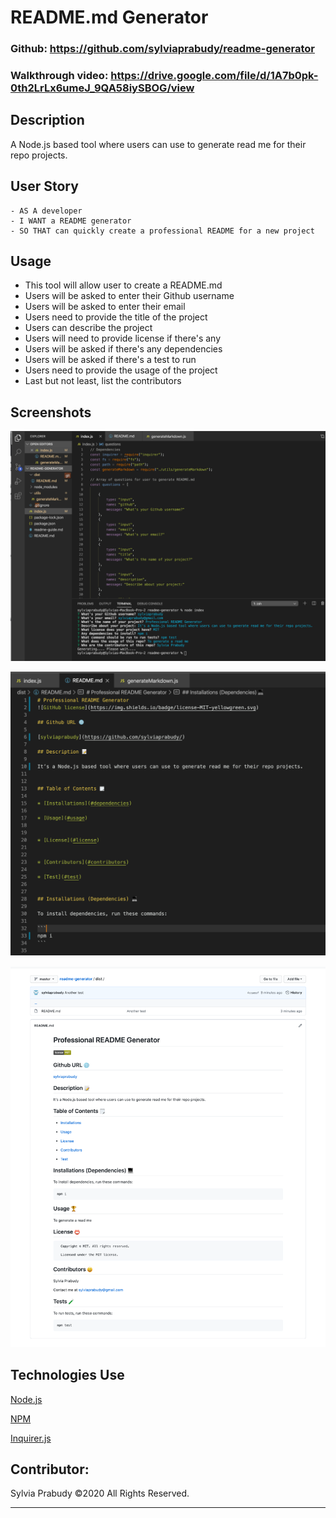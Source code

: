 # README.md Generator

### Github: https://github.com/sylviaprabudy/readme-generator

### Walkthrough video: https://drive.google.com/file/d/1A7b0pk-0th2LrLx6umeJ_9QA58iySBOG/view

## Description
A Node.js based tool where users can use to generate read me for their repo projects.

## User Story
```
- AS A developer
- I WANT a README generator
- SO THAT can quickly create a professional README for a new project
```


## Usage
- This tool will allow user to create a README.md
- Users will be asked to enter their Github username
- Users will be asked to enter their email
- Users need to provide the title of the project
- Users can describe the project
- Users will need to provide license if there's any
- Users will be asked if there's any dependencies
- Users will be asked if there's a test to run
- Users need to provide the usage of the project
- Last but not least, list the contributors


## Screenshots
![](assets/img/terminal-vscode.png)

![](assets/img/readme-vscode.png)

![](assets/img/ready-readme.png)

## Technologies Use
<p><a href="https://nodejs.org/">Node.js</a></p>
<p><a href="https://www.npmjs.com/">NPM</a></p>
<p><a href="https://www.npmjs.com/package/inquirer">Inquirer.js</a></p>

## Contributor:
Sylvia Prabudy ©2020 All Rights Reserved.
- - -

